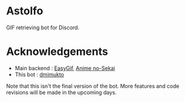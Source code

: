 # Astolfo
GIF retrieving bot for Discord.

# Acknowledgements
* Main backend : [EasyGif](https://github.com/Animenosekai/EasyGif), [Anime no-Sekai](https://github.com/Animenosekai)
* This bot : [dmimukto](https://github.com/dmimukto)

Note that this isn't the final version of the bot. More features and code revisions will be made in the upcoming days.
